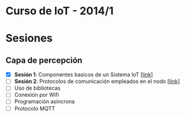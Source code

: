 # Curso de IoT - 2014/1

# Sesiones

## Capa de percepción

- [x]  **Sesión 1**: Componentes basicos de un Sistema IoT [[link]](1/README.md)
- [ ]  **Sesión 2**: Protocolos de comunicación empleados en el nodo [[link]](2/README.md)
- [ ]  Uso de bibliotecas
- [ ]  Conexión por Wifi
- [ ]  Programación asincrona
- [ ]  Protocolo MQTT
